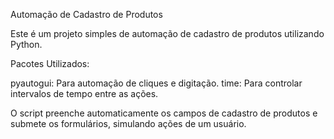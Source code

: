 Automação de Cadastro de Produtos

Este é um projeto simples de automação de cadastro de produtos utilizando Python.

Pacotes Utilizados:

pyautogui: Para automação de cliques e digitação.
time: Para controlar intervalos de tempo entre as ações.

O script preenche automaticamente os campos de cadastro de produtos e submete os formulários, simulando ações de um usuário.

